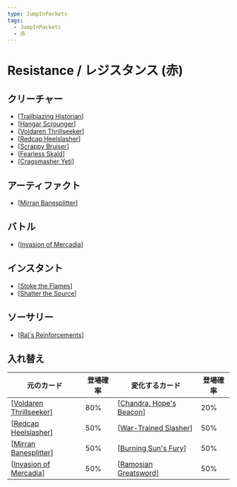 ```yaml
---
type: JumpInPackets
tags:
  - JumpInPackets
  - 赤
---
```


# Resistance / レジスタンス (赤)

## クリーチャー

- [[Trailblazing Historian]]
- [[Hangar Scrounger]]
- [[Voldaren Thrillseeker]]
- [[Redcap Heelslasher]]
- [[Scrappy Bruiser]]
- [[Fearless Skald]]
- [[Cragsmasher Yeti]]

## アーティファクト

- [[Mirran Banesplitter]]

## バトル

- [[Invasion of Mercadia]]

## インスタント

- [[Stoke the Flames]]
- [[Shatter the Source]]

## ソーサリー

- [[Ral's Reinforcements]]

## 入れ替え

| 元のカード                | 登場確率 | 変化するカード             | 登場確率 |
| ------------------------- | -------- | -------------------------- | -------- |
| [[Voldaren Thrillseeker]] | 80%      | [[Chandra, Hope's Beacon]] | 20%      |
| [[Redcap Heelslasher]]    | 50%      | [[War-Trained Slasher]]    | 50%      |
| [[Mirran Banesplitter]]   | 50%      | [[Burning Sun's Fury]]     | 50%      |
| [[Invasion of Mercadia]]  | 50%      | [[Ramosian Greatsword]]    | 50%      |

[//begin]: # "Autogenerated link references for markdown compatibility"
[Trailblazing Historian]: <../../Cards/Creatures/Trailblazing Historian.md> "Trailblazing Historian / 先駆的な歴史家 (1)(赤) 1/3"
[Hangar Scrounger]: <../../Cards/Creatures/Hangar Scrounger.md> "Hangar Scrounger / 格納庫のたかり屋 (2)(赤) 2/1"
[Voldaren Thrillseeker]: <../../Cards/Creatures/Voldaren Thrillseeker.md> "Voldaren Thrillseeker / ヴォルダーレンの興奮探し (2)(赤) 1/1"
[Redcap Heelslasher]: <../../Cards/Creatures/Redcap Heelslasher.md> "Redcap Heelslasher / レッドキャップの踵斬り (3)(赤) 2/3"
[Scrappy Bruiser]: <../../Cards/Creatures/Scrappy Bruiser.md> "Scrappy Bruiser / 気の強い暴れ者 (3)(赤) 3/4"
[Fearless Skald]: <../../Cards/Creatures/Fearless Skald.md> "Fearless Skald / 不敵なスカルド (4)(赤) 3/2"
[Cragsmasher Yeti]: <../../Cards/Creatures/Cragsmasher Yeti.md> "Cragsmasher Yeti / 岩山砕きのイエティ (4)(赤)(赤) 4/2"
[Mirran Banesplitter]: <../../Cards/Artifacts/Mirran Banesplitter.md> "Mirran Banesplitter / ミラディンの悪断 (赤)"
[Invasion of Mercadia]: <../../Cards/Battles/Invasion of Mercadia.md> "Invasion of Mercadia / メルカディアへの侵攻 (4)(赤) 4"
[Stoke the Flames]: <../../Cards/Instants/Stoke the Flames.md> "Stoke the Flames / かき立てる炎 (2)(赤)(赤)"
[Shatter the Source]: <../../Cards/Instants/Shatter the Source.md> "Shatter the Source / 元凶の粉砕 (5)(赤)"
[Ral's Reinforcements]: <../../Cards/Sorcery/Ral's Reinforcements.md> "Ral's Reinforcements / ラルの援軍 (1)(赤)"
[Chandra, Hope's Beacon]: <../../Cards/Plainswalker/Chandra%2C Hope's Beacon.md> "Chandra, Hope's Beacon / 希望の標、チャンドラ (4)(赤)(赤) 5"
[War-Trained Slasher]: <../../Cards/Creatures/War-Trained Slasher.md> "War-Trained Slasher / 戦鍛えの斬鬼 (3)(赤) 4/3"
[Burning Sun's Fury]: <../../Cards/Instants/Burning Sun's Fury.md> "Burning Sun's Fury / 焼熱の太陽の激情 (1)(赤)"
[Ramosian Greatsword]: <../../Cards/Artifacts/Ramosian Greatsword.md> "Ramosian Greatsword / レイモス教の大剣 (4)(赤)"
[//end]: # "Autogenerated link references"
